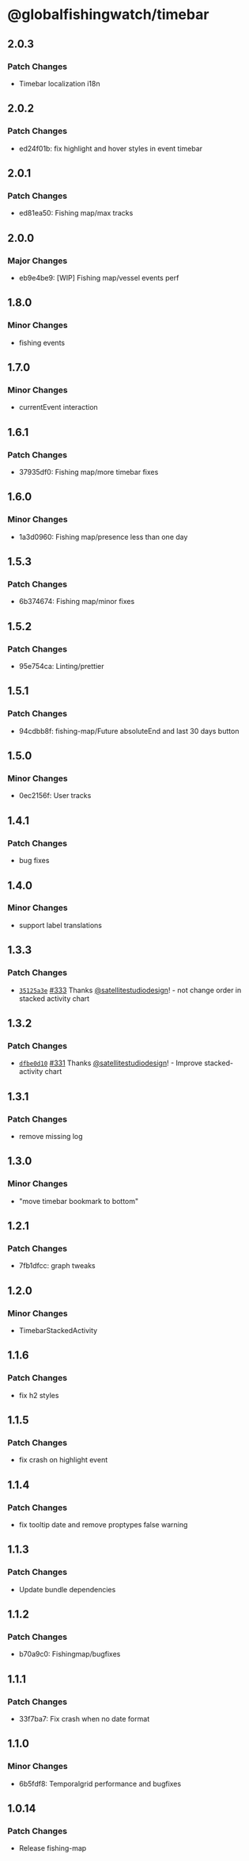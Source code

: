 # @globalfishingwatch/timebar

## 2.0.3

### Patch Changes

- Timebar localization i18n

## 2.0.2

### Patch Changes

- ed24f01b: fix highlight and hover styles in event timebar

## 2.0.1

### Patch Changes

- ed81ea50: Fishing map/max tracks

## 2.0.0

### Major Changes

- eb9e4be9: [WIP] Fishing map/vessel events perf

## 1.8.0

### Minor Changes

- fishing events

## 1.7.0

### Minor Changes

- currentEvent interaction

## 1.6.1

### Patch Changes

- 37935df0: Fishing map/more timebar fixes

## 1.6.0

### Minor Changes

- 1a3d0960: Fishing map/presence less than one day

## 1.5.3

### Patch Changes

- 6b374674: Fishing map/minor fixes

## 1.5.2

### Patch Changes

- 95e754ca: Linting/prettier

## 1.5.1

### Patch Changes

- 94cdbb8f: fishing-map/Future absoluteEnd and last 30 days button

## 1.5.0

### Minor Changes

- 0ec2156f: User tracks

## 1.4.1

### Patch Changes

- bug fixes

## 1.4.0

### Minor Changes

- support label translations

## 1.3.3

### Patch Changes

- [`35125a3e`](https://github.com/GlobalFishingWatch/frontend/commit/35125a3edf7af17e98e42e45055b8c7e07e177bc) [#333](https://github.com/GlobalFishingWatch/frontend/pull/333) Thanks [@satellitestudiodesign](https://github.com/satellitestudiodesign)! - not change order in stacked activity chart

## 1.3.2

### Patch Changes

- [`dfbe0d10`](https://github.com/GlobalFishingWatch/frontend/commit/dfbe0d1044a43281b641856670de66f53a652d2b) [#331](https://github.com/GlobalFishingWatch/frontend/pull/331) Thanks [@satellitestudiodesign](https://github.com/satellitestudiodesign)! - Improve stacked-activity chart

## 1.3.1

### Patch Changes

- remove missing log

## 1.3.0

### Minor Changes

- "move timebar bookmark to bottom"

## 1.2.1

### Patch Changes

- 7fb1dfcc: graph tweaks

## 1.2.0

### Minor Changes

- TimebarStackedActivity

## 1.1.6

### Patch Changes

- fix h2 styles

## 1.1.5

### Patch Changes

- fix crash on highlight event

## 1.1.4

### Patch Changes

- fix tooltip date and remove proptypes false warning

## 1.1.3

### Patch Changes

- Update bundle dependencies

## 1.1.2

### Patch Changes

- b70a9c0: Fishingmap/bugfixes

## 1.1.1

### Patch Changes

- 33f7ba7: Fix crash when no date format

## 1.1.0

### Minor Changes

- 6b5fdf8: Temporalgrid performance and bugfixes

## 1.0.14

### Patch Changes

- Release fishing-map
